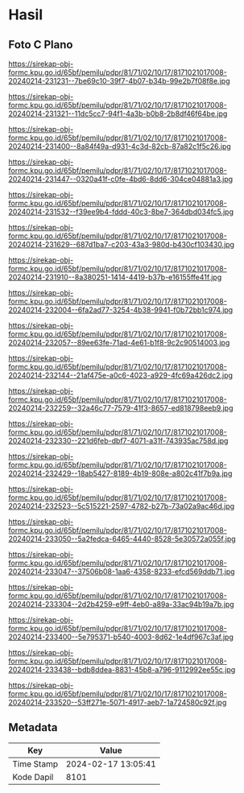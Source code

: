 # Hasil

## Foto C Plano

https://sirekap-obj-formc.kpu.go.id/65bf/pemilu/pdpr/81/71/02/10/17/8171021017008-20240214-231231--7be69c10-39f7-4b07-b34b-99e2b7f08f8e.jpg

https://sirekap-obj-formc.kpu.go.id/65bf/pemilu/pdpr/81/71/02/10/17/8171021017008-20240214-231321--11dc5cc7-94f1-4a3b-b0b8-2b8df46f64be.jpg

https://sirekap-obj-formc.kpu.go.id/65bf/pemilu/pdpr/81/71/02/10/17/8171021017008-20240214-231400--8a84f49a-d931-4c3d-82cb-87a82c1f5c26.jpg

https://sirekap-obj-formc.kpu.go.id/65bf/pemilu/pdpr/81/71/02/10/17/8171021017008-20240214-231447--0320a41f-c0fe-4bd6-8dd6-304ce04881a3.jpg

https://sirekap-obj-formc.kpu.go.id/65bf/pemilu/pdpr/81/71/02/10/17/8171021017008-20240214-231532--f39ee9b4-fddd-40c3-8be7-364dbd034fc5.jpg

https://sirekap-obj-formc.kpu.go.id/65bf/pemilu/pdpr/81/71/02/10/17/8171021017008-20240214-231629--687d1ba7-c203-43a3-980d-b430cf103430.jpg

https://sirekap-obj-formc.kpu.go.id/65bf/pemilu/pdpr/81/71/02/10/17/8171021017008-20240214-231910--8a380251-1414-4419-b37b-e16155ffe41f.jpg

https://sirekap-obj-formc.kpu.go.id/65bf/pemilu/pdpr/81/71/02/10/17/8171021017008-20240214-232004--6fa2ad77-3254-4b38-9941-f0b72bb1c974.jpg

https://sirekap-obj-formc.kpu.go.id/65bf/pemilu/pdpr/81/71/02/10/17/8171021017008-20240214-232057--89ee63fe-71ad-4e61-b1f8-9c2c90514003.jpg

https://sirekap-obj-formc.kpu.go.id/65bf/pemilu/pdpr/81/71/02/10/17/8171021017008-20240214-232144--21af475e-a0c6-4023-a929-4fc69a426dc2.jpg

https://sirekap-obj-formc.kpu.go.id/65bf/pemilu/pdpr/81/71/02/10/17/8171021017008-20240214-232259--32a46c77-7579-41f3-8657-ed818798eeb9.jpg

https://sirekap-obj-formc.kpu.go.id/65bf/pemilu/pdpr/81/71/02/10/17/8171021017008-20240214-232330--221d6feb-dbf7-4071-a31f-743935ac758d.jpg

https://sirekap-obj-formc.kpu.go.id/65bf/pemilu/pdpr/81/71/02/10/17/8171021017008-20240214-232429--18ab5427-8189-4b19-808e-a802c41f7b9a.jpg

https://sirekap-obj-formc.kpu.go.id/65bf/pemilu/pdpr/81/71/02/10/17/8171021017008-20240214-232523--5c515221-2597-4782-b27b-73a02a9ac46d.jpg

https://sirekap-obj-formc.kpu.go.id/65bf/pemilu/pdpr/81/71/02/10/17/8171021017008-20240214-233050--5a2fedca-6465-4440-8528-5e30572a055f.jpg

https://sirekap-obj-formc.kpu.go.id/65bf/pemilu/pdpr/81/71/02/10/17/8171021017008-20240214-233047--37506b08-1aa6-4358-8233-efcd569ddb71.jpg

https://sirekap-obj-formc.kpu.go.id/65bf/pemilu/pdpr/81/71/02/10/17/8171021017008-20240214-233304--2d2b4259-e9ff-4eb0-a89a-33ac94b19a7b.jpg

https://sirekap-obj-formc.kpu.go.id/65bf/pemilu/pdpr/81/71/02/10/17/8171021017008-20240214-233400--5e795371-b540-4003-8d62-1e4df967c3af.jpg

https://sirekap-obj-formc.kpu.go.id/65bf/pemilu/pdpr/81/71/02/10/17/8171021017008-20240214-233438--bdb8ddea-8831-45b8-a796-9112992ee55c.jpg

https://sirekap-obj-formc.kpu.go.id/65bf/pemilu/pdpr/81/71/02/10/17/8171021017008-20240214-233520--53ff271e-5071-4917-aeb7-1a724580c92f.jpg


## Metadata

| Key        | Value               |
| ---------- | ------------------- |
| Time Stamp | 2024-02-17 13:05:41 |
| Kode Dapil | 8101                |




